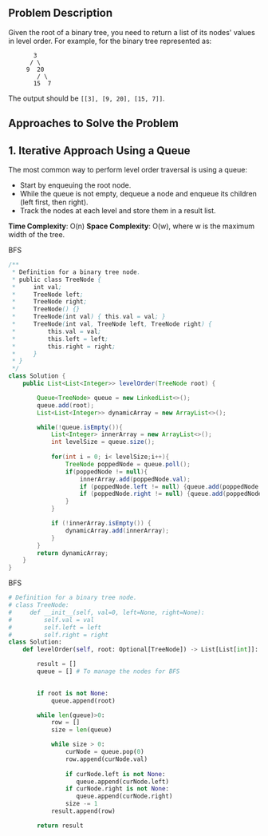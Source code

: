 ## Problem Description

Given the root of a binary tree, you need to return a list of its nodes' values in level order. For example, for the binary tree represented as:

```
       3 
      / \ 
     9  20 
        / \ 
       15  7
```

The output should be `[[3], [9, 20], [15, 7]]`.

## Approaches to Solve the Problem

## 1. Iterative Approach Using a Queue

The most common way to perform level order traversal is using a queue:

- Start by enqueuing the root node.
- While the queue is not empty, dequeue a node and enqueue its children (left first, then right).
- Track the nodes at each level and store them in a result list.

**Time Complexity**: O(n)
**Space Complexity**: O(w), where w is the maximum width of the tree.

BFS

```java
/**
 * Definition for a binary tree node.
 * public class TreeNode {
 *     int val;
 *     TreeNode left;
 *     TreeNode right;
 *     TreeNode() {}
 *     TreeNode(int val) { this.val = val; }
 *     TreeNode(int val, TreeNode left, TreeNode right) {
 *         this.val = val;
 *         this.left = left;
 *         this.right = right;
 *     }
 * }
 */
class Solution {
    public List<List<Integer>> levelOrder(TreeNode root) {

        Queue<TreeNode> queue = new LinkedList<>();
        queue.add(root);
        List<List<Integer>> dynamicArray = new ArrayList<>();

        while(!queue.isEmpty()){        
            List<Integer> innerArray = new ArrayList<>();
            int levelSize = queue.size();
        
            for(int i = 0; i< levelSize;i++){
                TreeNode poppedNode = queue.poll();
                if(poppedNode != null){
                    innerArray.add(poppedNode.val);
                    if (poppedNode.left != null) {queue.add(poppedNode.left);}
                    if (poppedNode.right != null) {queue.add(poppedNode.right);}
                }            
            }     

            if (!innerArray.isEmpty()) {    
                dynamicArray.add(innerArray);
            }
        }
        return dynamicArray;
    }
}

```

BFS

```python
# Definition for a binary tree node.
# class TreeNode:
#     def __init__(self, val=0, left=None, right=None):
#         self.val = val
#         self.left = left
#         self.right = right
class Solution:
    def levelOrder(self, root: Optional[TreeNode]) -> List[List[int]]:

        result = []   
        queue = [] # To manage the nodes for BFS
        

        if root is not None:
            queue.append(root)

        while len(queue)>0:
            row = []
            size = len(queue)

            while size > 0:
                curNode = queue.pop(0)
                row.append(curNode.val)
                
                if curNode.left is not None:
                   queue.append(curNode.left)
                if curNode.right is not None:
                   queue.append(curNode.right)
                size -= 1
            result.append(row)

        return result

```
